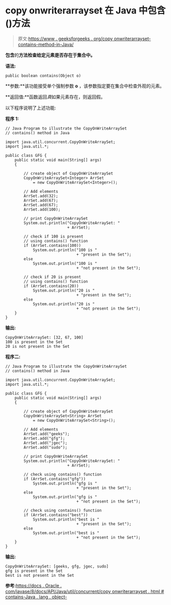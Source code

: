 # copy onwriterarrayset 在 Java 中包含()方法

> 原文:[https://www . geeksforgeeks . org/copy onwriterarrayset-contains-method-in-Java/](https://www.geeksforgeeks.org/copyonwritearrayset-contains-method-in-java/)

**包含**的**方法检查给定元素是否存在于集合中。**

**语法:**

```
public boolean contains(Object o)
```

**参数:**该功能接受单个强制参数 **o** ，该参数指定要在集合中检查外观的元素。

**返回值:**函数返回*真*如果元素存在，则返回假。

以下程序说明了上述功能:

**程序 1:**

```
// Java Program to illustrate the CopyOnWriteArraySet
// contains() method in Java

import java.util.concurrent.CopyOnWriteArraySet;
import java.util.*;

public class GFG {
    public static void main(String[] args)
    {

        // create object of CopyOnWriteArraySet
        CopyOnWriteArraySet<Integer> ArrSet
            = new CopyOnWriteArraySet<Integer>();

        // Add elements
        ArrSet.add(32);
        ArrSet.add(67);
        ArrSet.add(67);
        ArrSet.add(100);

        // print CopyOnWriteArraySet
        System.out.println("CopyOnWriteArraySet: "
                           + ArrSet);

        // check if 100 is present
        // using contains() function
        if (ArrSet.contains(100))
            System.out.println("100 is "
                               + "present in the Set");
        else
            System.out.println("100 is "
                               + "not present in the Set");

        // check if 20 is present
        // using contains() function
        if (ArrSet.contains(20))
            System.out.println("20 is "
                               + "present in the Set");
        else
            System.out.println("20 is "
                               + "not present in the Set");
    }
}
```

**输出:**

```
CopyOnWriteArraySet: [32, 67, 100]
100 is present in the Set
20 is not present in the Set

```

**程序二:**

```
// Java Program to illustrate the CopyOnWriteArraySet
// contains() method in Java

import java.util.concurrent.CopyOnWriteArraySet;
import java.util.*;

public class GFG {
    public static void main(String[] args)
    {

        // create object of CopyOnWriteArraySet
        CopyOnWriteArraySet<String> ArrSet
            = new CopyOnWriteArraySet<String>();

        // Add elements
        ArrSet.add("geeks");
        ArrSet.add("gfg");
        ArrSet.add("jgec");
        ArrSet.add("sudo");

        // print CopyOnWriteArraySet
        System.out.println("CopyOnWriteArraySet: "
                           + ArrSet);

        // check using contains() function
        if (ArrSet.contains("gfg"))
            System.out.println("gfg is "
                               + "present in the Set");
        else
            System.out.println("gfg is "
                               + "not present in the Set");

        // check using contains() function
        if (ArrSet.contains("best"))
            System.out.println("best is "
                               + "present in the Set");
        else
            System.out.println("best is "
                               + "not present in the Set");
    }
}
```

**输出:**

```
CopyOnWriteArraySet: [geeks, gfg, jgec, sudo]
gfg is present in the Set
best is not present in the Set

```

**参考:**[https://docs . Oracle . com/javase/8/docs/API/Java/util/concurrent/copy onwriterarrayset . html # contains-Java . lang . object-](https://docs.oracle.com/javase/8/docs/api/java/util/concurrent/CopyOnWriteArraySet.html#contains-java.lang.Object-)